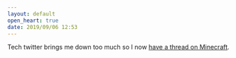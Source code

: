 ```yaml
---
layout: default
open_heart: true
date: 2019/09/06 12:53
---
```


Tech twitter brings me down too much so I now [have a thread on Minecraft](https://mobile.twitter.com/muanchiou/status/1168354794337120256).
